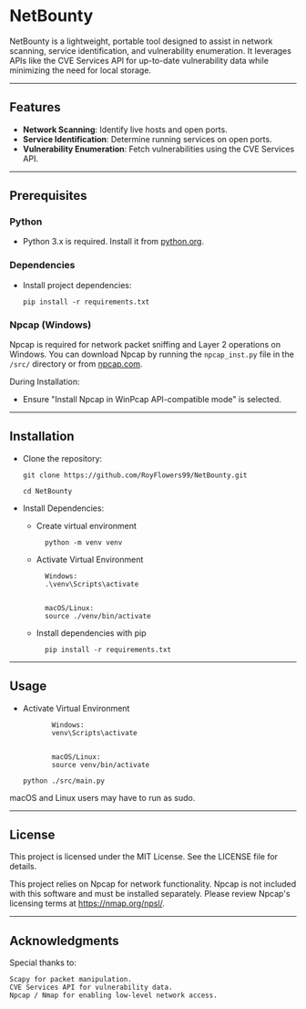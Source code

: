 # NetBounty

NetBounty is a lightweight, portable tool designed to assist in network scanning, service identification, and vulnerability enumeration. It leverages APIs like the CVE Services API for up-to-date vulnerability data while minimizing the need for local storage.

---

## Features
- **Network Scanning**: Identify live hosts and open ports.
- **Service Identification**: Determine running services on open ports.
- **Vulnerability Enumeration**: Fetch vulnerabilities using the CVE Services API.

---

## Prerequisites

### Python
- Python 3.x is required. Install it from [python.org](https://www.python.org).

### Dependencies

- Install project dependencies:

      pip install -r requirements.txt

### Npcap (Windows)

   Npcap is required for network packet sniffing and Layer 2 operations on Windows.
   You can download Npcap by running the `npcap_inst.py` file in the `/src/` directory or from [npcap.com](https://npcap.com/dist/).
        
   During Installation:
   
   - Ensure "Install Npcap in WinPcap API-compatible mode" is selected.

---

## Installation

 - Clone the repository:

   `git clone https://github.com/RoyFlowers99/NetBounty.git`

   `cd NetBounty`

- Install Dependencies:

    - Create virtual environment

            python -m venv venv

    - Activate Virtual Environment 

            Windows:
            .\venv\Scripts\activate


            macOS/Linux: 
            source ./venv/bin/activate

    - Install dependencies with pip

            pip install -r requirements.txt

---

## Usage

   - Activate Virtual Environment 

                Windows:
                venv\Scripts\activate


                macOS/Linux: 
                source venv/bin/activate

        `python ./src/main.py`

   macOS and Linux users may have to run as sudo.

---

## License

This project is licensed under the MIT License. See the LICENSE file for details.

This project relies on Npcap for network functionality. Npcap is not included with this software and must be installed separately. 
Please review Npcap's licensing terms at https://nmap.org/npsl/.

---

## Acknowledgments

Special thanks to:

    Scapy for packet manipulation.
    CVE Services API for vulnerability data.
    Npcap / Nmap for enabling low-level network access.